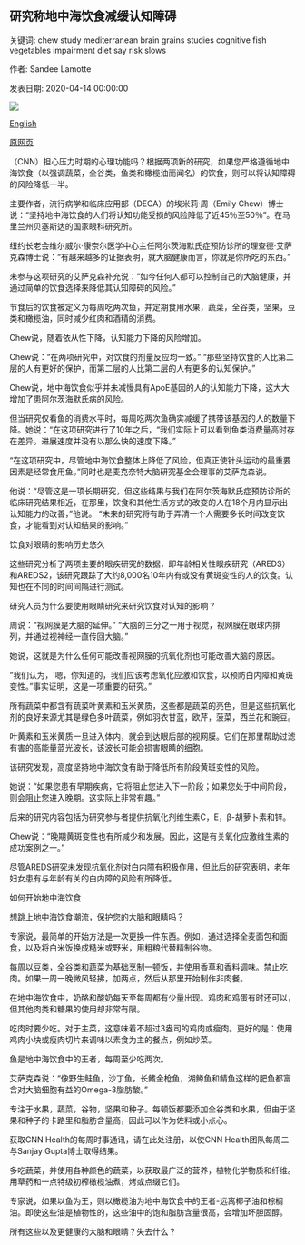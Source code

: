 ## 研究称地中海饮食减缓认知障碍

关键词: chew study mediterranean brain grains studies cognitive fish vegetables impairment diet say risk slows

作者: Sandee Lamotte

发表日期: 2020-04-14 00:00:00

![](https://cdn.cnn.com/cnnnext/dam/assets/170717104105-mediterranean-diet-stock-super-tease.jpg)

[English](Mediterranean%20diet%20slows%20cognitive%20impairment%2C%20studies%20say.md)

[原网页](https://edition.cnn.com/2020/04/14/health/mediterranean-diet-cognitive-impairment-wellness/index.html)

（CNN）担心压力时期的心理功能吗？根据两项新的研究，如果您严格遵循地中海饮食（以强调蔬菜，全谷类，鱼类和橄榄油而闻名）的饮食，则可以将认知障碍的风险降低一半。

主要作者，流行病学和临床应用部（DECA）的埃米莉·周（Emily Chew）博士说：“坚持地中海饮食的人们将认知功能受损的风险降低了近45％至50％”。在马里兰州贝塞斯达的国家眼科研究所。

纽约长老会维尔威尔·康奈尔医学中心主任阿尔茨海默氏症预防诊所的理查德·艾萨克森博士说：“有越来越多的证据表明，就大脑健康而言，你就是你所吃的东西。”

未参与这项研究的艾萨克森补充说：“如今任何人都可以控制自己的大脑健康，并通过简单的饮食选择来降低其认知障碍的风险。”

节食后的饮食被定义为每周吃两次鱼，并定期食用水果，蔬菜，全谷类，坚果，豆类和橄榄油，同时减少红肉和酒精的消费。

Chew说，随着依从性下降，认知能力下降的风险增加。

Chew说：“在两项研究中，对饮食的剂量反应均一致。” “那些坚持饮食的人比第二层的人有更好的保护，而第二层的人比第二层的人有更多的认知保护。”

Chew说，地中海饮食似乎并未减慢具有ApoE基因的人的认知能力下降，这大大增加了患阿尔茨海默氏病的风险。

但当研究仅看鱼的消费水平时，每周吃两次鱼确实减缓了携带该基因的人的数量下降。她说：“在这项研究进行了10年之后，“我们实际上可以看到鱼类消费量高时存在差异。进展速度并没有以那么快的速度下降。”

“在这项研究中，尽管地中海饮食整体上降低了风险，但真正使针头运动的最重要因素是经常食用鱼。”同时也是麦克奈特大脑研究基金会理事的艾萨克森说。

他说：“尽管这是一项长期研究，但这些结果与我们在阿尔茨海默氏症预防诊所的临床研究结果相近，在那里，饮食和其他生活方式的改变的人在18个月内显示出认知能力的改善，”他说。 “未来的研究将有助于弄清一个人需要多长时间改变饮食，才能看到对认知结果的影响。”

饮食对眼睛的影响历史悠久

这些研究分析了两项主要的眼疾研究的数据，即年龄相关性眼疾研究（AREDS）和AREDS2，该研究跟踪了大约8,000名10年内有或没有黄斑变性的人的饮食。认知也在不同的时间间隔进行测试。

研究人员为什么要使用眼睛研究来研究饮食对认知的影响？

周说：“视网膜是大脑的延伸。” “大脑的三分之一用于视觉，视网膜在眼球内排列，并通过视神经一直传回大脑。”

她说，这就是为什么任何可能改善视网膜的抗氧化剂也可能改善大脑的原因。

“我们认为，'嗯，你知道的，我们应该考虑氧化应激和饮食，以预防白内障和黄斑变性。”事实证明，这是一项重要的研究。”

所有蔬菜中都含有蔬菜叶黄素和玉米黄质，这些都是蔬菜的亮色，但是这些抗氧化剂的良好来源尤其是绿色多叶蔬菜，例如羽衣甘蓝，欧芹，菠菜，西兰花和豌豆。

叶黄素和玉米黄质一旦进入体内，就会到达眼后部的视网膜。它们在那里帮助过滤有害的高能量蓝光波长，该波长可能会损害眼睛的细胞。

该研究发现，高度坚持地中海饮食有助于降低所有阶段黄斑变性的风险。

她说：“如果您患有早期疾病，它将阻止您进入下一阶段；如果您处于中间阶段，则会阻止您进入晚期。这实际上非常有趣。”

后来的研究内容包括为研究参与者提供抗氧化剂维生素C，E，β-胡萝卜素和锌。

Chew说：“晚期黄斑变性也有所减少和发展。因此，这是有关氧化应激维生素的成功案例之一。”

尽管AREDS研究未发现抗氧化剂对白内障有积极作用，但此后的研究表明，老年妇女患有与年龄有关的白内障的风险有所降低。

如何开始地中海饮食

想跳上地中海饮食潮流，保护您的大脑和眼睛吗？

专家说，最简单的开始方法是一次更换一件东西。例如，通过选择全麦面包和面食，以及将白米饭换成糙米或野米，用粗粮代替精制谷物。

每周以豆类，全谷类和蔬菜为基础烹制一顿饭，并使用香草和香料调味。禁止吃肉。如果一周一晚微风轻拂，加两点，然后从那里开始制作非肉餐。

在地中海饮食中，奶酪和酸奶每天至每周都有少量出现。鸡肉和鸡蛋有时还可以，但其他肉类和糖果的使用却非常有限。

吃肉时要少吃。对于主菜，这意味着不超过3盎司的鸡肉或瘦肉。更好的是：使用鸡肉小块或瘦肉切片来调味以素食为主的餐点，例如炒菜。

鱼是地中海饮食中的王者，每周至少吃两次。

艾萨克森说：“像野生鲑鱼，沙丁鱼，长鳍金枪鱼，湖鳟鱼和鲭鱼这样的肥鱼都富含对大脑细胞有益的Omega-3脂肪酸。”

专注于水果，蔬菜，谷物，坚果和种子。每顿饭都要添加全谷类和水果，但由于坚果和种子的卡路里和脂肪含量高，因此可以作为佐料或小点心。

获取CNN Health的每周时事通讯，请在此处注册，以使CNN Health团队每周二与Sanjay Gupta博士取得结果。

多吃蔬菜，并使用各种颜色的蔬菜，以获取最广泛的营养，植物化学物质和纤维。用草药和一点特级初榨橄榄油煮，烤或点缀它们。

专家说，如果以鱼为王，则以橄榄油为地中海饮食中的王者-远离椰子油和棕榈油。即使这些油是植物性的，这些油中的饱和脂肪含量很高，会增加坏胆固醇。

所有这些以及更健康的大脑和眼睛？失去什么？